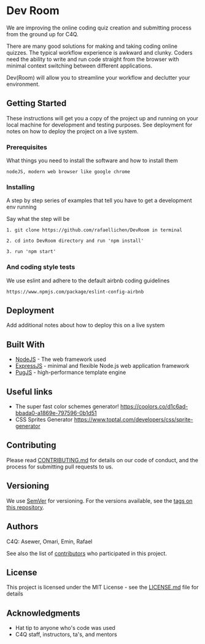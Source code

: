 # Dev Room
We are improving the online coding quiz creation and submitting process from the ground up for C4Q.

There are many good solutions for making and taking coding online quizzes. The typical workflow experience is awkward and clunky. Coders need the ability to write and run code straight from the browser with minimal context switching between different applications.

Dev(Room) will allow you to streamline your workflow and declutter your environment.

## Getting Started

These instructions will get you a copy of the project up and running on your local machine for development and testing purposes. See deployment for notes on how to deploy the project on a live system.

### Prerequisites

What things you need to install the software and how to install them

```
nodeJS, modern web browser like google chrome
```

### Installing

A step by step series of examples that tell you have to get a development env running

Say what the step will be

```
1. git clone https://github.com/rafaellichen/DevRoom in terminal
```

```
2. cd into DevRoom directory and run 'npm install'
```

```
3. run 'npm start'
```

### And coding style tests

We use eslint and adhere to the default airbnb coding guidelines

```
https://www.npmjs.com/package/eslint-config-airbnb
```

## Deployment

Add additional notes about how to deploy this on a live system

## Built With

* [NodeJS](https://nodejs.org/en/docs/) - The web framework used
* [ExpressJS](https://expressjs.com/en/4x/api.html) - minimal and flexible Node.js web application framework
* [PugJS](https://pugjs.org/api/getting-started.html) - high-performance template engine
## Useful links
- The super fast color schemes generator! https://coolors.co/d1c6ad-bbada0-a1869e-797596-0b1d51
- CSS Sprites Generator https://www.toptal.com/developers/css/sprite-generator

## Contributing

Please read [CONTRIBUTING.md](https://github.com/rafaellichen/DevRoom/blob/master/CONTRIBUTING.md) for details on our code of conduct, and the process for submitting pull requests to us.

## Versioning

We use [SemVer](http://semver.org/) for versioning. For the versions available, see the [tags on this repository](https://github.com/your/project/tags). 

## Authors
C4Q: Asewer, Omari, Emin, Rafael

See also the list of [contributors](https://github.com/rafaellichen/DevRoom/graphs/contributors) who participated in this project.

## License

This project is licensed under the MIT License - see the [LICENSE.md](LICENSE.md) file for details

## Acknowledgments

* Hat tip to anyone who's code was used
* C4Q staff, instructors, ta's, and mentors
